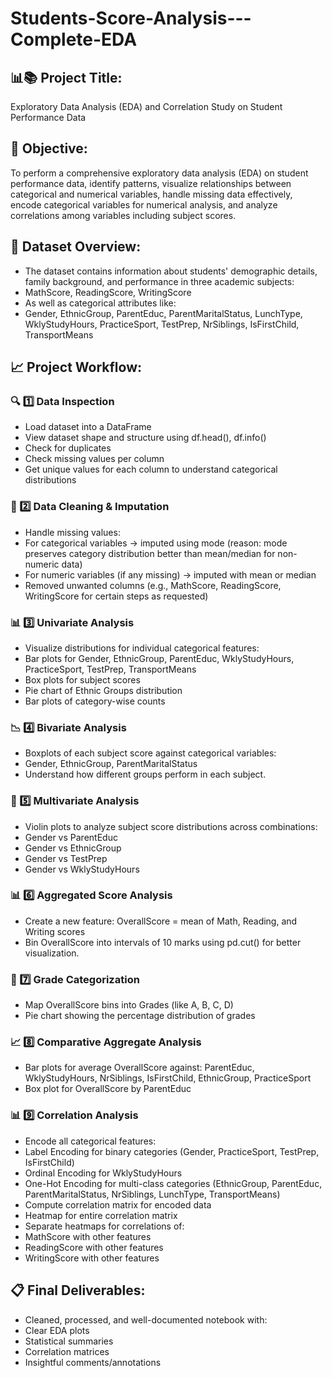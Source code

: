 # Students-Score-Analysis---Complete-EDA

## 📊📚 Project Title:
Exploratory Data Analysis (EDA) and Correlation Study on Student Performance Data

## 📌 Objective:
To perform a comprehensive exploratory data analysis (EDA) on student performance data, identify patterns, visualize relationships between categorical and numerical variables, handle missing data effectively, encode categorical variables for numerical analysis, and analyze correlations among variables including subject scores.

## 📑 Dataset Overview:
- The dataset contains information about students' demographic details, family background, and performance in three academic subjects:
- MathScore, ReadingScore, WritingScore
- As well as categorical attributes like:
- Gender, EthnicGroup, ParentEduc, ParentMaritalStatus, LunchType, WklyStudyHours, PracticeSport, TestPrep, NrSiblings, IsFirstChild, TransportMeans

## 📈 Project Workflow:
### 🔍 1️⃣ Data Inspection
- Load dataset into a DataFrame
- View dataset shape and structure using df.head(), df.info()
- Check for duplicates
- Check missing values per column
- Get unique values for each column to understand categorical distributions

### 🧹 2️⃣ Data Cleaning & Imputation
- Handle missing values:
- For categorical variables → imputed using mode (reason: mode preserves category distribution better than mean/median for non-numeric data)
- For numeric variables (if any missing) → imputed with mean or median
- Removed unwanted columns (e.g., MathScore, ReadingScore, WritingScore for certain steps as requested)

### 📊 3️⃣ Univariate Analysis
- Visualize distributions for individual categorical features:
- Bar plots for Gender, EthnicGroup, ParentEduc, WklyStudyHours, PracticeSport, TestPrep, TransportMeans
- Box plots for subject scores
- Pie chart of Ethnic Groups distribution
- Bar plots of category-wise counts

### 📉 4️⃣ Bivariate Analysis
- Boxplots of each subject score against categorical variables:
- Gender, EthnicGroup, ParentMaritalStatus
- Understand how different groups perform in each subject.

### 🎻 5️⃣ Multivariate Analysis
- Violin plots to analyze subject score distributions across combinations:
- Gender vs ParentEduc
- Gender vs EthnicGroup
- Gender vs TestPrep
- Gender vs WklyStudyHours

### 📊 6️⃣ Aggregated Score Analysis
- Create a new feature: OverallScore = mean of Math, Reading, and Writing scores
- Bin OverallScore into intervals of 10 marks using pd.cut() for better visualization.

### 📝 7️⃣ Grade Categorization
- Map OverallScore bins into Grades (like A, B, C, D)
- Pie chart showing the percentage distribution of grades

### 📈 8️⃣ Comparative Aggregate Analysis
- Bar plots for average OverallScore against: ParentEduc, WklyStudyHours, NrSiblings, IsFirstChild, EthnicGroup, PracticeSport
- Box plot for OverallScore by ParentEduc

### 📊 9️⃣ Correlation Analysis
- Encode all categorical features:
- Label Encoding for binary categories (Gender, PracticeSport, TestPrep, IsFirstChild)
- Ordinal Encoding for WklyStudyHours
- One-Hot Encoding for multi-class categories (EthnicGroup, ParentEduc, ParentMaritalStatus, NrSiblings, LunchType, TransportMeans)
- Compute correlation matrix for encoded data
- Heatmap for entire correlation matrix
- Separate heatmaps for correlations of:
- MathScore with other features
- ReadingScore with other features
- WritingScore with other features

## 📋 Final Deliverables:
- Cleaned, processed, and well-documented notebook with:
- Clear EDA plots
- Statistical summaries
- Correlation matrices
- Insightful comments/annotations

